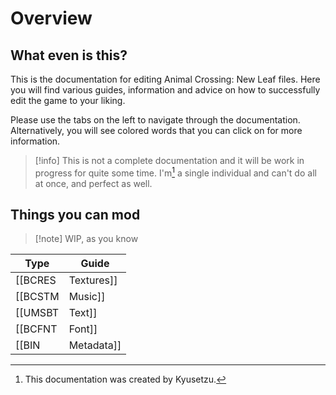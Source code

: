# Overview

## What even is this?
This is the documentation for editing Animal Crossing: New Leaf files.
Here you will find various guides, information and advice on how to successfully edit the game to your liking.

Please use the tabs on the left to navigate through the documentation. Alternatively, you will see colored words that you can click on for more information. 

> [!info]
> This is not a complete documentation and it will be work in progress for quite some time.
> I'm[^1] a single individual and can't do all at once, and perfect as well.
[^1]:This documentation was created by Kyusetzu.
## Things you can mod

> [!note] WIP, as you know

| Type                | Guide                    |
| ------------------- | ------------------------ |
| [[BCRES|Textures]] | [[[Guide] Editing textures]] |
| [[BCSTM|Music]]    | [[[Guide] Editing music]]                      |
| [[UMSBT|Text]]     | [[[Guide] Editing text]]                      |
| [[BCFNT|Font]]     | [[[Guide] Editing the font]]                      |
| [[BIN|Metadata]]   | [[[Guide] Editing the game metadata]]                   |

